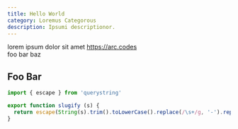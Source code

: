```yaml
---
title: Hello World
category: Loremus Categorous
description: Ipsumi descriptionor.
---
```


lorem ipsum dolor sit amet https://arc.codes  
foo bar baz

## Foo Bar

```javascript
import { escape } from 'querystring'

export function slugify (s) {
  return escape(String(s).trim().toLowerCase().replace(/\s+/g, '-').replace(/\(\)/g, ''))
}
```

